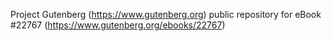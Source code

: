 Project Gutenberg (https://www.gutenberg.org) public repository for eBook #22767 (https://www.gutenberg.org/ebooks/22767)
